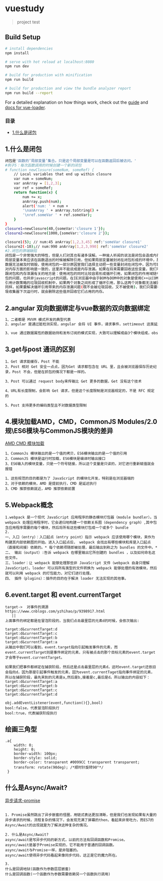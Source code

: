 # vuestudy

> project test

## Build Setup

``` bash
# install dependencies
npm install

# serve with hot reload at localhost:8080
npm run dev

# build for production with minification
npm run build

# build for production and view the bundle analyzer report
npm run build --report
```

For a detailed explanation on how things work, check out the [guide](http://vuejs-templates.github.io/webpack/) and [docs for vue-loader](http://vuejs.github.io/vue-loader).
### 目录
* [1.什么是闭包](#1-什么是闭包)

## 1.什么是闭包
``` bash
闭包是'函数的‘局部变量’集合。只是这个局部变量是可以在函数返回后被访问。'
#例子5：每次函数调用的时候创建一个新的闭包
# function newClosure(someNum, someRef) {
    // Local variables that end up within closure
    var num = someNum;
    var anArray = [1,2,3];
    var ref = someRef;
    return function(x) {
        num += x;
        anArray.push(num);
        alert('num: ' + num +
        '\nanArray ' + anArray.toString() +
        '\nref.someVar ' + ref.someVar);
    }
}
closure1=newClosure(40,{someVar:'closure 1'});
closure2=newClosure(1000,{someVar:'closure 2'});

closure1(5); // num:45 anArray[1,2,3,45] ref:'someVar closure1'
closure2(-10);// num:990 anArray[1,2,3,990] ref:'someVar closure2'
#2.闭包的弊端缺陷
闭包是一个非常强大的特性，但是人们对其也有诸多误解。一种耸人听闻的说法是闭包会造成内存泄漏，所以要尽量减少闭包的作用。
局部变量本来应该在函数退出的时候被解除引用，但如果局部变量被封闭在闭包形成的环境中，那么这个局部变量就能一直生存下去。从这个意义上看，闭包的确会使一些
数据无法被及时销毁，使用闭包的一部分原因室我们选择主动把一些变量封闭在闭包中，因为可能在以后还需要使用这些变量，把这些变量放在闭包中和放在全局作用域，
对内存方面的影响是一致的，这里并不能说成是内存泄漏。如果在将来需要回收这些变量，我们可以手动把这些变量设为null。
跟闭包和内存泄漏有关的地方是：使用闭包的同时比较容易形成循环引用，如果闭包的作用域链中保存着一些DOM节点，这时候就有可能造成内存泄漏。但是这本身并非闭
包的问题，也并非javascript的问题。在IE浏览器中由于BOM与DOM中的对象是使用C++以COM对象的方式实现的，而COM对象的垃圾回收机制是采用引用计数策略。在基于
引用计数策略的垃圾回收机制中，如果两个对象之间形成了循环引用，那么这两个对象都无法被回收，但循环引用造成的内存泄漏在本质上也不是闭包造成的。
同样，如果要解决循环引用带来的内存泄漏问题(既不会被垃圾回收，又不被使用)，我们只需要在循环引用中的变量设为null即可。将变量设置为null意味着切断变量与它此前引用的值之间的连接。当垃
圾收集器下次运行时，就会删除这些值并回收它们占用的内存。
```
## 2.angular 双向数据绑定与vue数据的双向数据绑定
``` bash
1、二者都是 MVVM 模式开发的典型代表
2、angular 是通过脏检测实现，angular 会将 UI 事件，请求事件，settimeout 这类延迟，的对象放入到事件监测的脏队列，当数据变化的时候，触发 $diget 方法进行数据的更新，视图的渲染

3、vue 通过数据属性的数据劫持和发布订阅的模式实现，大致可以理解成由3个模块组成，observer 完成对数据的劫持，compile 完成对模板片段的渲染，watcher 作为桥梁连接二者，订阅数据变化及更新视图
```
## 3.get与post 通讯的区别
``` bush
1、Get 请求能缓存，Post 不能
2、Post 相对 Get 安全一点点，因为Get 请求都包含在 URL 里，且会被浏览器保存历史纪录，Post 不会，但是在抓包的情况下都是一样的。

3、Post 可以通过 request body来传输比 Get 更多的数据，Get 没有这个技术

4、URL有长度限制，会影响 Get 请求，但是这个长度限制是浏览器规定的，不是 RFC 规定的

5、Post 支持更多的编码类型且不对数据类型限制
```
## 4.模块加载AMD，CMD，CommonJS Modules/2.0 规\ES6模块与CommonJS模块的差异
[AMD CMD 模块加载](https://www.cnblogs.com/yangguoe/p/8474173.html)
```bush
1、CommonJs 模块输出的是一个值的拷贝，ES6模块输出的是一个值的引用
2、CommonJS 模块是运行时加载，ES6模块是编译时输出接口
3、ES6输入的模块变量，只是一个符号链接，所以这个变量是只读的，对它进行重新赋值就会报错

1、这些规范的目的都是为了 JavaScript 的模块化开发，特别是在浏览器端的
2、对于依赖的模块，AMD 是提前执行，CMD 是延迟执行
3、CMD 推崇依赖就近，AMD 推崇依赖前置
```
## 5.Webpack概念
``` bush
1.webpack 是一个现代 JavaScript 应用程序的静态模块打包器（module bundler）。当 webpack 处理应用程序时，它会递归地构建一个依赖关系图（dependency graph）,其中包含应用程序需要的每个模块，然后将所有这些模块打包成一个或多个 bundle
2.
一、入口（entry）：入口起点（entry point）指示 webpack 应该使用哪个模块，来作为构建其内部依赖图的开始。进入入口起点后， webpack 会找出有哪些模块和库是入口起点（直接和间接）依赖的。* 每个依赖项随即被处理，最后输出到称之为 bundles 的文件中。*
二、 输出（output）:告诉 webpack 在哪里输出它所创建的 bundles ，以及如何命名这些文件。
三、loader：让 webpack 能够处理那些非 JavaScript 文件（webpack 自身只理解 JavaScript）。loader 可以将所有类型的文件转换为 webpack 能够处理的有效模块，然后就可以利用 webpack 的打包能力，对它们进行处理。
四、 插件（plugins）：插件的目的在于解决 loader 无法实现的其他事。
```
## 6.event.target 和 event.currentTarget
``` bush
target->  对事件的溯源
https://www.cnblogs.com/yzhihao/p/9398917.html
   ||
上面事件的绑定都是在冒泡阶段的，当我们点击最里层的元素d的时候，会依次输出:

target:d&currentTarget:d
target:d&currentTarget:c
target:d&currentTarget:b
target:d&currentTarget:a
从输出中我们可以看到，event.target指向引起触发事件的元素，而event.currentTarget则是事件绑定的元素，只有被点击的那个目标元素的event.target才会等于event.currentTarget。

如果我们把事件都绑定在捕获阶段，然后还是点击最里层的元素d，这时event.target还依旧会指向d，因为那是引起事件触发的元素，因为event.currentTaget指向事件绑定的元素，所以在捕获阶段，最先来到的元素是a,然后是b,接着是c,最后是d。所以输出的内容如下：
target:d&currentTarget:a
target:d&currentTarget:b
target:d&currentTarget:c
target:d&currentTarget:d

obj.addEventListener(event,function(){},bool)
bool:false，代表冒泡阶段执行
bool:true，代表捕获阶段执行
```
## 绘画三角型
``` bush
.a{
    width: 0;
    height: 0;
    border-width: 100px;
    border-style: solid;
    border-color: transparent #0099CC transparent transparent;
    transform: rotate(90deg); /*顺时针旋转90°*/
 }
```
## 什么是Async/Await?
[异步请求-promise](https://segmentfault.com/a/1190000016788484)
``` bush

1. Promise虽然跳出了异步嵌套的怪圈，用链式表达更加清晰，但是我们也发现如果有大量的异步请求的时候，流程复杂的情况下，会发现充满了屏幕的then，看起来非常吃力，而ES7的Async/Await的出现就是为了解决这种复杂的情况。

2. 什么是Async/Await?
async/await是写异步代码的新方式，以前的方法有回调函数和Promise。
async/await是基于Promise实现的，它不能用于普通的回调函数。
async/await与Promise一样，是非阻塞的。
async/await使得异步代码看起来像同步代码，这正是它的魔力所在。

3. 
什么是回调地狱(函数作为参数层层嵌套)
什么是回调函数(一个函数作为参数需要依赖另一个函数执行调用)
```
